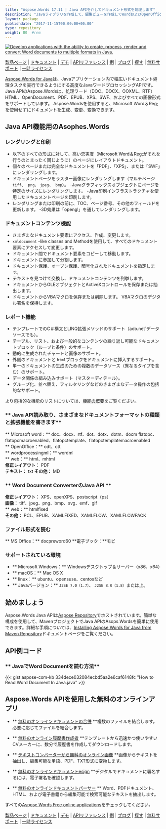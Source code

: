 ```yaml
---
title: "Aspose.Words 17.11 | Java APIを介してドキュメント形式を処理します" 
description: "Javaライブラリを作成して、編集ビューを作成してWordおよびOpenOfficeドキュメントを変換します。ドキュメントテキスト、画像、フォーム、テーブル、XML、OLEなどでプログラム的に動作します。" 
layout: package
publishdate: "2017-11-15T00:00:00+00:00"
type: repository
weight: 00	#rem
---
```

[![Develop applications with the ability to create, process, render and convert Word documents to multiple formats in Java.](../aspose_words-for-java-banner.png)](./)

[製品ページ](https://products.aspose.com/words/java) | [ドキュメント](https://docs.aspose.com/words/java/) | [デモ](https://products.aspose.app/words/family) | [APIリファレンス](https://apireference.aspose.com/words/java) | [例](https://github.com/aspose-words/Aspose.Words-for-Java/tree/master/例) | [ブログ](https://blog.aspose.com/category/words/) | [探す](https://search.aspose.com/) | [無料サポート](https://forum.aspose.com/c/words) | [一時ライセンス](https://purchase.aspose.com/temporary-license)

[Aspose.Words for Java](https://products.aspose.com/words/java)は、Javaアプリケーション内で幅広いドキュメント処理タスクを実行できるようにする高度なJavaワードプロセッシングAPIです。 Java APIのAspose.Wordsは、処理ワード（DOC、DOCX、OOXML、RTF）HTML、OpenDocument、PDF、EPUB、XPS、SWF、およびすべての画像形式をサポートしています。 Aspose.Wordsを使用すると、Microsoft Word＆Reg;を使用せずにドキュメントを生成、変更、変換できます。

## Java API機能用のAsophes.Words

### **レンダリングと印刷**
 - 以下のすべての形式に対して、高い忠実度（Microsoft Word＆Reg;がそれを行うのとまったく同じように）のページにレイアウトドキュメント。
 - 個々のページまたは完全なドキュメントを「PDF」、「XPS」、または「SWF」にレンダリングします。
 - ドキュメントページをラスター画像にレンダリングします（マルチページ `tiff`、` png`、 `jpeg`、` bmp`）。
-Javaグラフィックスオブジェクトにページを特定のサイズにレンダリングします。
-Java印刷インフラストラクチャを使用したドキュメントページを印刷します。
 - レンダリングまたは印刷の前に、TOC、ページ番号、その他のフィールドを更新します。
-3D効果は「opengl」を通してレンダリングします。

### **ドキュメントコンテンツ機能**
 - さまざまなドキュメント要素にアクセス、作成、変更します。
 -  `xmldocument` -like classes and Methodを使用して、すべてのドキュメント要素にアクセスして変更します。
 - ドキュメント間でドキュメント要素をコピーして移動します。
 - ドキュメントに参加して分割します。
 - ドキュメント保護、オープン保護、暗号化されたドキュメントを指定します。
 - テキストを見つけて交換し、ドキュメントコンテンツを列挙します。
 - ドキュメントからOLEオブジェクトとActiveXコントロールを保存または抽出します。
 - ドキュメントからVBAマクロを保存または削除します。 VBAマクロのデジタル署名を保持します。

### **レポート機能**
 - テンプレートでのC＃構文とLINQ拡張メソッドのサポート（ado.net`データソースでも）。
 - テーブル、リスト、および一般的なコンテンツの繰り返し可能なドキュメントブロック（ループと条件）のサポート。
 - 動的に生成されたチャートと画像のサポート。
 - 外側のドキュメントと `html`ブロックをドキュメントに挿入するサポート。
 - 単一のドキュメントの生成のための複数のデータソース（異なるタイプを含む）のサポート。
 - データ関係の組み込みサポート（マスターディテール）。
 - グループ化、並べ替え、フィルタリングなどのさまざまなデータ操作の包括的なサポート。

より包括的な機能のリストについては、[機能の概要](https://docs.aspose.com/words/java/feature-overview/)をご覧ください。

### ** Java API読み取り、さまざまなドキュメントフォーマットの種類と拡張機能を書きます**
** Microsoft word：** doc、docx、rtf、dot、dotx、dotm、docm flatopc、flatopcmacroenabled、flatopctemplate、flatopctemplatemacroenabled \
** OpenOffice：** odt、ott \
** wordprocessingml：** wordml \
** web：** html、mhtml \
**修正レイアウト：** PDF \
**テキスト：** txt
**その他：** MD

### ** Word Document ConverterのJava API **
**修正レイアウト：** XPS、openXPS、postscript（ps）\
**画像：** tiff、jpeg、png、bmp、svg、emf、gif \
** web：** htmlfixed \
**その他：** PCL、EPUB、XAMLFIXED、XAMLFLOW、XAMLFLOWPACK

### **ファイル形式を読む**
** MS Office：** docpreword60
**電子ブック：**モビ

### **サポートされている環境**
 -  ** Microsoft Windows：** Windowsデスクトップ＆サーバー（x86、x64）
 -  ** macOS：** Mac OS X
 -  ** linux：** ubuntu、opensuse、centosなど
 -  ** Javaバージョン：** `J2SE 7.0（1.7）`、 `J2SE 8.0（1.8）`または上。

## 始めましょう

Aspose.Words Java APIは[Aspose Repository](https://releases.aspose.com/words/java/)でホストされています。簡単な構成を使用して、MavenプロジェクトでJava APIのAsops.Wordsを簡単に使用できます。詳細な手順については、[Installing Aspose.Words for Java from Maven Repository](https://docs.aspose.com/words/java/installation/)ドキュメントページをご覧ください。

## API例コード

### ** JavaでWord Documentを読む方法**
{{< gist  aspose-com-kb 334dece032084ecbd5aa2e6caf6148fc "How to Read Word Document In Java.java" >}}

## Aspose.Words APIを使用した無料のオンラインアプリ

 -  ** [無料のオンラインドキュメントの合併](https://products.aspose.app/words/merger) **複数のファイルを結合します。必要に応じてファイルを結合します。

 -  ** [無料のオンライン履歴書作成者](https://products.aspose.app/words/resume) **テンプレートから迅速かつ使いやすいCVメーカーに、数分で履歴書を作成してダウンロードします。

 -  ** [テキストコンバーターから無料のオンライン画像](https://products.aspose.app/words/ocr) **画像からテキストを抽出し、編集可能な単語、PDF、TXT形式に変換します。

 -  ** [無料のオンラインドキュメントesign](https://products.aspose.app/words/esign) **デジタルでドキュメントに署名するには、電子署名を確認します。

 -  ** [無料のオンラインドキュメントパーサー](https://products.aspose.app/words/parser) ** Word、PDFドキュメント、HTML、および電子書籍から編集可能で検索可能なテキストを抽出します。

すべての[Aspose.Words Free online applications](https://products.aspose.app/words/family)をチェックしてください。

[製品ページ](https://products.aspose.com/words/java) | [ドキュメント](https://docs.aspose.com/words/java/) | [デモ](https://products.aspose.app/words/family) | [APIリファレンス](https://apireference.aspose.com/words/java) | [例](https://github.com/aspose-words/Aspose.Words-for-Java/tree/master/例) | [ブログ](https://blog.aspose.com/category/words/) | [探す](https://search.aspose.com/) | [無料サポート](https://forum.aspose.com/c/words) | [一時ライセンス](https://purchase.aspose.com/temporary-license)
